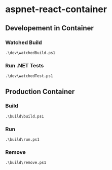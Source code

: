 # aspnet-react-container

## Developement in Container

### Watched Build

```
.\dev\watchedBuild.ps1
```

### Run .NET Tests

```
.\dev\watchedTest.ps1
```

## Production Container

### Build

```
.\build\build.ps1
```

### Run

```
.\build\run.ps1
```
### Remove

```
.\build\remove.ps1
```